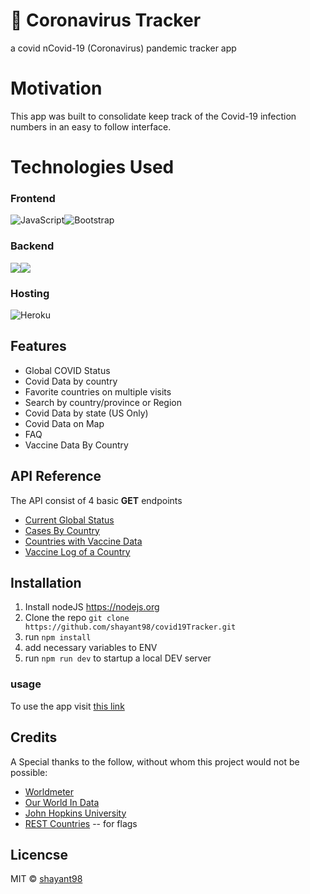 # 🦠 Coronavirus Tracker
a covid nCovid-19 (Coronavirus) pandemic tracker app

# Motivation
This app was built to consolidate keep track of the Covid-19 infection numbers in an easy to follow interface.

# Technologies Used

### Frontend
 <img alt="JavaScript" src="https://img.shields.io/badge/javascript%20-%23323330.svg?&style=for-the-badge&logo=javascript&logoColor=%23F7DF1E"/><img alt="Bootstrap" src="https://img.shields.io/badge/bootstrap%20-%23563D7C.svg?&style=for-the-badge&logo=bootstrap&logoColor=white"/>

### Backend
<img src="https://img.shields.io/badge/node.js%20-%2343853D.svg?&style=for-the-badge&logo=node.js&logoColor=white"/><img src="https://img.shields.io/badge/express.js%20-%23404d59.svg?&style=for-the-badge"/>

### Hosting
<img alt="Heroku" src="https://img.shields.io/badge/heroku%20-%23430098.svg?&style=for-the-badge&logo=heroku&logoColor=white"/>

## Features

 - Global COVID Status
 - Covid Data by country
 - Favorite countries on multiple visits
 - Search by country/province or Region
 - Covid Data by state (US Only)
 - Covid Data on Map
 - FAQ
 - Vaccine Data By Country

## API Reference
The API consist of 4 basic **GET** endpoints

 -  [Current Global Status](https://covid19trackershayant.herokuapp.com/api/currentstatus)
 -  [Cases By Country](https://covid19trackershayant.herokuapp.com/api/cases/suriname)
 -  [Countries with Vaccine Data](https://covid19trackershayant.herokuapp.com/api/vaccines)
 -  [Vaccine Log of a Country](https://covid19trackershayant.herokuapp.com/api/vaccines/denmark)

## Installation
1. Install nodeJS https://nodejs.org
2. Clone the repo `git clone https://github.com/shayant98/covid19Tracker.git`
3. run `npm install`
4. add necessary variables to ENV
5. run `npm run dev` to startup a local DEV server



### usage
To use the app visit [this link](covid19trackershayant.herokuapp.com/)
## Credits
A Special thanks to the follow, without whom this project would not be possible:
 - [Worldmeter](https://www.worldometers.info/coronavirus/)
 - [Our World In Data](https://github.com/owid/covid-19-data/tree/master/public/data)
 - [John Hopkins University](https://github.com/CSSEGISandData/COVID-19)
 - [REST Countries](https://restcountries.eu/) -- for flags

## Licencse
MIT © [shayant98](https://github.com/shayant98)
